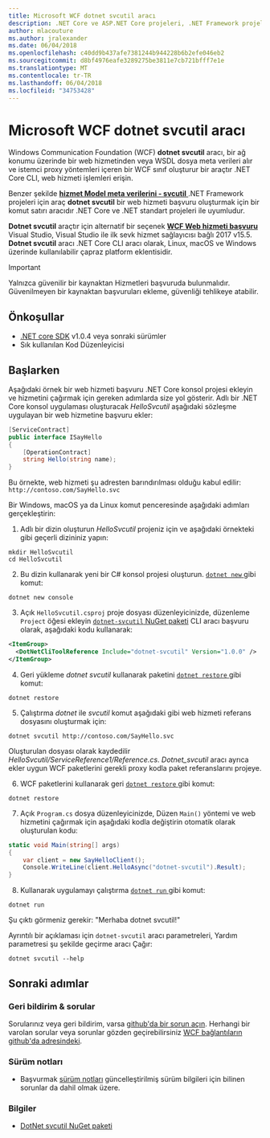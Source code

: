 ```yaml
---
title: Microsoft WCF dotnet svcutil aracı
description: .NET Core ve ASP.NET Core projeleri, .NET Framework projeleri için WCF svcutil aracı benzer için işlevsellik ekler Microsoft WCF dotnet svcutil aracı genel bakış.
author: mlacouture
ms.author: jralexander
ms.date: 06/04/2018
ms.openlocfilehash: c40dd9b437afe7381244b944228b6b2efe046eb2
ms.sourcegitcommit: d8bf4976eafe3289275be3811e7cb721bfff7e1e
ms.translationtype: MT
ms.contentlocale: tr-TR
ms.lasthandoff: 06/04/2018
ms.locfileid: "34753428"
---
```

# <a name="microsoft-wcf-dotnet-svcutil-tool"></a>Microsoft WCF dotnet svcutil aracı

Windows Communication Foundation (WCF) **dotnet svcutil** aracı, bir ağ konumu üzerinde bir web hizmetinden veya WSDL dosya meta verileri alır ve istemci proxy yöntemleri içeren bir WCF sınıf oluşturur bir araçtır .NET Core CLI, web hizmeti işlemleri erişin.

Benzer şekilde [ **hizmet Model meta verilerini - svcutil** ](../../framework/wcf/servicemodel-metadata-utility-tool-svcutil-exe.md) .NET Framework projeleri için araç **dotnet svcutil** bir web hizmeti başvuru oluşturmak için bir komut satırı aracıdır .NET Core ve .NET standart projeleri ile uyumludur.

**Dotnet svcutil** araçtır için alternatif bir seçenek [ **WCF Web hizmeti başvuru** ](wcf-web-service-reference-guide.md) Visual Studio, Visual Studio ile ilk sevk hizmet sağlayıcısı bağlı 2017 v15.5. **Dotnet svcutil** aracı .NET Core CLI aracı olarak, Linux, macOS ve Windows üzerinde kullanılabilir çapraz platform eklentisidir.

> [!IMPORTANT]
> Yalnızca güvenilir bir kaynaktan Hizmetleri başvuruda bulunmalıdır. Güvenilmeyen bir kaynaktan başvuruları ekleme, güvenliği tehlikeye atabilir.

## <a name="prerequisites"></a>Önkoşullar

* [.NET core SDK](https://www.microsoft.com/net/download) v1.0.4 veya sonraki sürümler
* Sık kullanılan Kod Düzenleyicisi

## <a name="getting-started"></a>Başlarken

Aşağıdaki örnek bir web hizmeti başvuru .NET Core konsol projesi ekleyin ve hizmetini çağırmak için gereken adımlarda size yol gösterir. Adlı bir .NET Core konsol uygulaması oluşturacak _HelloSvcutil_ aşağıdaki sözleşme uygulayan bir web hizmetine başvuru ekler:

```csharp
[ServiceContract]
public interface ISayHello
{
    [OperationContract]
    string Hello(string name);
}
```

Bu örnekte, web hizmeti şu adresten barındırılması olduğu kabul edilir: `http://contoso.com/SayHello.svc`

Bir Windows, macOS ya da Linux komut penceresinde aşağıdaki adımları gerçekleştirin:

1. Adlı bir dizin oluşturun _HelloSvcutil_ projeniz için ve aşağıdaki örnekteki gibi geçerli dizininiz yapın:

```console
mkdir HelloSvcutil
cd HelloSvcutil
```

2. Bu dizin kullanarak yeni bir C# konsol projesi oluşturun. [ `dotnet new` ](../tools/dotnet-new.md) gibi komut:

```console
dotnet new console
```

3. Açık `HelloSvcutil.csproj` proje dosyası düzenleyicinizde, düzenleme `Project` öğesi ekleyin [ `dotnet-svcutil` NuGet paketi](https://nuget.org/packages/dotnet-svcutil) CLI aracı başvuru olarak, aşağıdaki kodu kullanarak:

```xml
<ItemGroup>
  <DotNetCliToolReference Include="dotnet-svcutil" Version="1.0.0" />
</ItemGroup>
```

4. Geri yükleme _dotnet svcutil_ kullanarak paketini [ `dotnet restore` ](../tools/dotnet-restore.md) gibi komut:

```console
dotnet restore
```

5. Çalıştırma _dotnet_ ile _svcutil_ komut aşağıdaki gibi web hizmeti referans dosyasını oluşturmak için:

```console
dotnet svcutil http://contoso.com/SayHello.svc
```
Oluşturulan dosyası olarak kaydedilir _HelloSvcutil/ServiceReference1/Reference.cs_. _Dotnet_svcutil_ aracı ayrıca ekler uygun WCF paketlerini gerekli proxy kodla paket referanslarını projeye.

6. WCF paketlerini kullanarak geri [ `dotnet restore` ](../tools/dotnet-restore.md) gibi komut:

```console
dotnet restore
```

7. Açık `Program.cs` dosya düzenleyicinizde, Düzen `Main()` yöntemi ve web hizmetini çağırmak için aşağıdaki kodla değiştirin otomatik olarak oluşturulan kodu:

```csharp
static void Main(string[] args)
{
    var client = new SayHelloClient();
    Console.WriteLine(client.HelloAsync("dotnet-svcutil").Result);
}
```

8. Kullanarak uygulamayı çalıştırma [ `dotnet run` ](../tools/dotnet-run.md) gibi komut:

```console
dotnet run
```
Şu çıktı görmeniz gerekir: "Merhaba dotnet svcutil!"

Ayrıntılı bir açıklaması için `dotnet-svcutil` aracı parametreleri, Yardım parametresi şu şekilde geçirme aracı Çağır:

```console
dotnet svcutil --help
```

## <a name="next-steps"></a>Sonraki adımlar

### <a name="feedback--questions"></a>Geri bildirim & sorular

Sorularınız veya geri bildirim, varsa [github'da bir sorun açın](https://github.com/dotnet/wcf/issues/new). Herhangi bir varolan sorular veya sorunlar gözden geçirebilirsiniz [WCF bağlantıların github'da adresindeki](https://github.com/dotnet/wcf/issues?utf8=%E2%9C%93&q=is:issue%20label:tooling).

### <a name="release-notes"></a>Sürüm notları

* Başvurmak [sürüm notları](https://github.com/dotnet/wcf/blob/master/release-notes/dotnet-svcutil-notes.md) güncelleştirilmiş sürüm bilgileri için bilinen sorunlar da dahil olmak üzere.

### <a name="information"></a>Bilgiler

* [DotNet svcutil NuGet paketi](https://nuget.org/packages/dotnet-svcutil)
